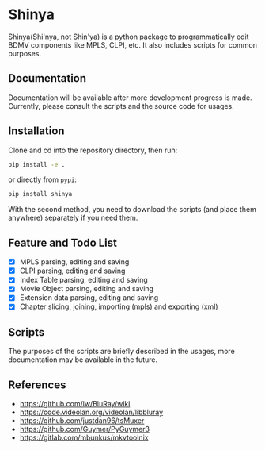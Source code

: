 # Shinya

Shinya(Shi'nya, not Shin'ya) is a python package to programmatically edit BDMV components like MPLS, CLPI, etc. It also
includes scripts for common purposes.

## Documentation

Documentation will be available after more development progress is made. Currently, please consult the scripts and the
source code for usages.

## Installation

Clone and cd into the repository directory, then run:

```bash
pip install -e .
```

or directly from `pypi`:

```bash
pip install shinya
```

With the second method, you need to download the scripts (and place them anywhere) separately if you need them.

## Feature and Todo List

- [x] MPLS parsing, editing and saving
- [x] CLPI parsing, editing and saving
- [x] Index Table parsing, editing and saving
- [x] Movie Object parsing, editing and saving
- [x] Extension data parsing, editing and saving
- [x] Chapter slicing, joining, importing (mpls) and exporting (xml)

## Scripts

The purposes of the scripts are briefly described in the usages, more documentation may be available in the future.

## References

- https://github.com/lw/BluRay/wiki
- https://code.videolan.org/videolan/libbluray
- https://github.com/justdan96/tsMuxer
- https://github.com/Guymer/PyGuymer3
- https://gitlab.com/mbunkus/mkvtoolnix

